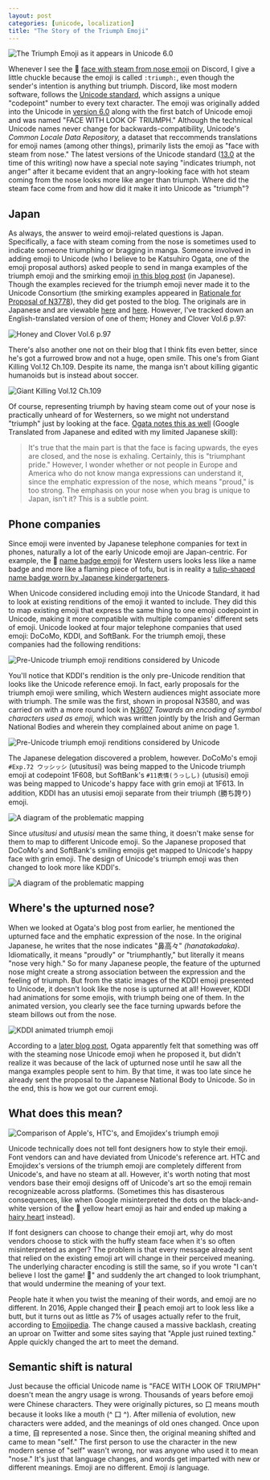 ```yaml
---
layout: post
categories: [unicode, localization]
title: "The Story of the Triumph Emoji"
---
```

![The Triumph Emoji as it appears in Unicode 6.0](/assets/images/triumph-unicode.png)

Whenever I see the 😤 [face with steam from nose emoji](https://unicode.org/emoji/charts-12.0/full-emoji-list.html#1f624) on Discord, I give a little chuckle because the emoji is called `:triumph:`, even though the sender's intention is anything but triumph. Discord, like most modern software, follows the [Unicode standard](https://home.unicode.org/basic-info/overview/), which assigns a unique "codepoint" number to every text character. The emoji was originally added into the Unicode in [version 6.0](https://www.unicode.org/versions/Unicode6.0.0/) along with the first batch of Unicode emoji and was named "FACE WITH LOOK OF TRIUMPH." Although the technical Unicode names never change for backwards-compatibility, Unicode's *Common Locale Data Repository,* a dataset that reccommends translations for emoji names (among other things), primarily lists the emoji as "face with steam from nose." The latest versions of the Unicode standard ([13.0](https://www.unicode.org/Public/13.0.0/charts/CodeCharts.pdf) at the time of this writing) now have a special note saying "indicates triumph, not anger" after it became evident that an angry-looking face with hot steam coming from the nose looks more like anger than triumph. Where did the steam face come from and how did it make it into Unicode as "triumph"?

## Japan
As always, the answer to weird emoji-related questions is Japan. Specifically, a face with steam coming from the nose is sometimes used to indicate someone triumphing or bragging in manga. Someone involved in adding emoji to Unicode (who I believe to be Katsuhiro Ogata, one of the emoji proposal authors) asked people to send in manga examples of the triumph emoji and the smirking emoji [in this blog post](https://ogwata.hatenadiary.org/entry/20100207/p1) (in Japanese). Though the examples recieved for the triumph emoji never made it to the Unicode Consortium (the smirking examples appeared in [Rationale for Proposal of N3778](https://www.unicode.org/L2/L2010/10115-n3806.pdf)), they did get posted to the blog. The originals are in Japanese and are viewable [here](https://ogwata.hatenadiary.org/entry/20100209/p1) and [here](https://ogwata.hatenadiary.org/entry/20100211/p1). However, I've tracked down an English-translated version of one of them; Honey and Clover Vol.6 p.97:

![Honey and Clover Vol.6 p.97](/assets/images/manga-triumph.png)

There's also another one not on their blog that I think fits even better, since he's got a furrowed brow and not a huge, open smile. This one's from Giant Killing Vol.12 Ch.109. Despite its name, the manga isn't about killing gigantic humanoids but is instead about soccer.

![Giant Killing Vol.12 Ch.109](/assets/images/manga-triumph-2.png)

Of course, representing triumph by having steam come out of your nose is practically unheard of for Westerners, so we might not understand "triumph" just by looking at the face. [Ogata notes this as well](https://ogwata.hatenadiary.org/entry/20100211/p1) (Google Translated from Japanese and edited with my limited Japanese skill):
>It's true that the main part is that the face is facing upwards, the eyes are closed, and the nose is exhaling. Certainly, this is "triumphant pride." However, I wonder whether or not people in Europe and America who do not know manga expressions can understand it, since the emphatic expression of the nose, which means "proud," is too strong. The emphasis on your nose when you brag is unique to Japan, isn't it? This is a subtle point.

## Phone companies
Since emoji were invented by Japanese telephone companies for text in phones, naturally a lot of the early Unicode emoji are Japan-centric. For example, the 📛 [name badge emoji](https://unicode.org/emoji/charts-12.0/full-emoji-list.html#1f4db) for Western users looks less like a name badge and more like a flaming piece of tofu, but is in reality a [tulip-shaped name badge worn by Japanese kindergarteners](https://japaneseemoji.tumblr.com/post/124068050679/u-1f4db-a-name-badge-worn-by-japanese).

When Unicode considered including emoji into the Unicode Standard, it had to look at existing renditions of the emoji it wanted to include. They did this to map existing emoji that express the same thing to one emoji codepoint in Unicode, making it more compatible with multiple companies' different sets of emoji. Unicode looked at four major telephone companies that used emoji: DoCoMo, KDDI, and SoftBank. For the triumph emoji, these companies had the following renditions:

![Pre-Unicode triumph emoji renditions considered by Unicode](/assets/images/triumph-sources.png)

You'll notice that KDDI's rendition is the only pre-Unicode rendition that looks like the Unicode reference emoji. In fact, early proposals for the triumph emoji were smiling, which Western audiences might associate more with triumph. The smile was the first, shown in proposal N3580, and was carried on with a more round look in [N3607](https://www.unicode.org/wg2/docs/n3607.pdf) *Towards an encoding of symbol characters used as emoji,* which was written jointly by the Irish and German National Bodies and wherein they complained about anime on page 1.

![Pre-Unicode triumph emoji renditions considered by Unicode](/assets/images/triumph-proposal.png)

The Japanese delegation discovered a problem, however. DoCoMo's emoji `#Exp.72 ウッシッシ` (utusitusi) was being mapped to the Unicode triumph emoji at codepoint 1F608, but SoftBank's `#11表情(うっしし)` (utusisi) emoji was being mapped to Unicode's happy face with grin emoji at 1F613. In addition, KDDI has an utusisi emoji separate from their triumph (勝ち誇り) emoji.

![A diagram of the problematic mapping](/assets/images/triumph-mapping-conflict.png)

Since *utusitusi* and *utusisi* mean the same thing, it doesn't make sense for them to map to different Unicode emoji. So the Japanese proposed that DoCoMo's and SoftBank's smiling emojis get mapped to Unicode's happy face with grin emoji. The design of Unicode's triumph emoji was then changed to look more like KDDI's.

![A diagram of the problematic mapping](/assets/images/triumph-mapping-resolution.png)

## Where's the upturned nose?
When we looked at Ogata's blog post from earlier, he mentioned the upturned face and the emphatic expression of the nose. In the original Japanese, he writes that the nose indicates "鼻高々" *(hanatakadaka)*. Idiomatically, it means "proudly" or "triumphantly," but literally it means "nose very high." So for many Japanese people, the feature of the upturned nose might create a strong association between the expression and the feeling of triumph. But from the static images of the KDDI emoji presented to Unicode, it doesn't look like the nose is upturned at all! However, KDDI had animations for some emojis, with triumph being one of them. In the animated version, you clearly see the face turning upwards before the steam billows out from the nose.

![KDDI animated triumph emoji](/assets/images/kddi-triumph-animated.gif)

According to a [later blog post](https://ogwata.hatenadiary.org/entry/20100409/p1), Ogata apparently felt that something was off with the steaming nose Unicode emoji when he proposed it, but didn't realize it was because of the lack of upturned nose until he saw all the manga examples people sent to him. By that time, it was too late since he already sent the proposal to the Japanese National Body to Unicode. So in the end, this is how we got our current emoji.

## What does this mean?
![Comparison of Apple's, HTC's, and Emojidex's triumph emoji](/assets/images/triumph-newvendors.png)

Unicode technically does not tell font designers how to style their emoji. Font vendors can and have deviated from Unicode's reference art. HTC and Emojidex's versions of the triumph emoji are completely different from Unicode's, and have no steam at all. However, it's worth noting that most vendors base their emoji designs off of Unicode's art so the emoji remain recognizeable across platforms. (Sometimes this has disasterous consequences, like when Google misinterpreted the dots on the black-and-white version of the 💛 yellow heart emoji as hair and ended up making a [hairy heart](https://emojipedia.org/google/android-4.4/yellow-heart/) instead).

If font designers can choose to change their emoji art, why do most vendors choose to stick with the huffy steam face when it's so often misinterpreted as anger? The problem is that every message already sent that relied on the existing emoji art will change in their perceived meaning. The underlying character encoding is still the same, so if you wrote "I can't believe I lost the game! 😤" and suddenly the art changed to look triumphant, that would undermine the meaning of your text.

People hate it when you twist the meaning of their words, and emoji are no different. In 2016, Apple changed their 🍑 peach emoji art to look less like a butt, but it turns out as little as 7% of usages actually refer to the fruit, according to [Emojipedia](https://blog.emojipedia.org/how-we-really-use-the-peach/). The change caused a massive backlash, creating an uproar on Twitter and some sites saying that "Apple just ruined texting." Apple quickly changed the art to meet the demand.

## Semantic shift is natural
Just because the official Unicode name is "FACE WITH LOOK OF TRIUMPH" doesn't mean the angry usage is wrong. Thousands of years before emoji were Chinese characters. They were originally pictures, so 口 means mouth because it looks like a mouth (^ 口 ^). After millenia of evolution, new characters were added, and the meanings of old ones changed. Once upon a time, 自 represented a nose. Since then, the original meaning shifted and came to mean "self." The first person to use the character in the new modern sense of "self" wasn't wrong, nor was anyone who used it to mean "nose." It's just that language changes, and words get imparted with new or different meanings. Emoji are no different. Emoji *is* language.